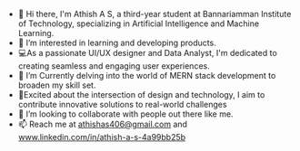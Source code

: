 - 👋 Hi there, I'm Athish A S, a third-year student at Bannariamman Institute of Technology, specializing in Artificial Intelligence and Machine Learning.
- 👀 I’m interested in learning and developing products.
- 💻As a passionate UI/UX designer and Data Analyst, I'm dedicated to creating seamless and engaging user experiences.
- 🌱 I’m Currently delving into the world of MERN stack development to broaden my skill set.
- 🚀Excited about the intersection of design and technology, I aim to contribute innovative solutions to real-world challenges
- 💞️ I’m looking to collaborate with people out there like me.
- 📫 Reach me at athishas406@gmail.com and www.linkedin.com/in/athish-a-s-4a99bb25b

<!---
Athi2004/Athi2004 is a ✨ special ✨ repository because its `README.md` (this file) appears on your GitHub profile.
You can click the Preview link to take a look at your changes.
--->
